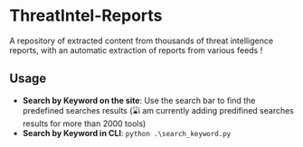 # ThreatIntel-Reports

A repository of extracted content from thousands of threat intelligence reports, with an automatic extraction of reports from various feeds !

## Usage

  - **Search by Keyword on the site**: Use the search bar to find the predefined searches results (⌛i am currently adding predifined searches results for more than 2000 tools)
  - **Search by Keyword in CLI**: `python .\search_keyword.py`
